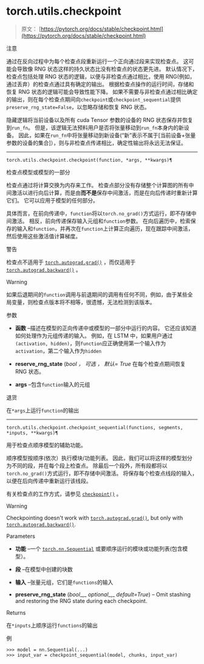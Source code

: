 # torch.utils.checkpoint

> 原文： [https://pytorch.org/docs/stable/checkpoint.html](https://pytorch.org/docs/stable/checkpoint.html)

注意

通过在反向过程中为每个检查点段重新运行一个正向通过段来实现检查点。 这可能会导致像 RNG 状态这样的持久状态比没有检查点的状态更先进。 默认情况下，检查点包括处理 RNG 状态的逻辑，以便与非检查点通过相比，使用 RNG(例如，通过丢弃）的检查点通过具有确定的输出。 根据检查点操作的运行时间，存储和恢复 RNG 状态的逻辑可能会导致性能下降。 如果不需要与非检查点通过相比确定的输出，则在每个检查点期间向`checkpoint`或`checkpoint_sequential`提供`preserve_rng_state=False`，以忽略存储和恢复 RNG 状态。

隐藏逻辑将当前设备以及所有 cuda Tensor 参数的设备的 RNG 状态保存并恢复到`run_fn`。 但是，该逻辑无法预料用户是否将张量移动到`run_fn`本身内的新设备。 因此，如果在`run_fn`中将张量移动到新设备(“新”表示不属于[当前设备+张量参数的设备的集合]），则与非检查点传递相比，确定性输出将永远无法保证。

* * *

```
torch.utils.checkpoint.checkpoint(function, *args, **kwargs)¶
```

检查点模型或模型的一部分

检查点通过将计算交换为内存来工作。 检查点部分没有存储整个计算图的所有中间激活以进行向后计算，而是由**而不是**保存中间激活，而是在向后传递时重新计算它们。 它可以应用于模型的任何部分。

具体而言，在前向传递中，`function`将以`torch.no_grad()`方式运行，即不存储中间激活。 相反，前向传递保存输入元组和`function`参数。 在向后遍历中，检索保存的输入和`function`，并再次在`function`上计算正向遍历，现在跟踪中间激活，然后使用这些激活值计算梯度。

警告

检查点不适用于 [`torch.autograd.grad()`](autograd.html#torch.autograd.grad "torch.autograd.grad") ，而仅适用于 [`torch.autograd.backward()`](autograd.html#torch.autograd.backward "torch.autograd.backward") 。

Warning

如果后退期间的`function`调用与前退期间的调用有任何不同，例如，由于某些全局变量，则检查点版本将不相等，很遗憾，无法检测到该版本。

参数

*   **函数** –描述在模型的正向传递中或模型的一部分中运行的内容。 它还应该知道如何处理作为元组传递的输入。 例如，在 LSTM 中，如果用户通过`(activation, hidden)`，则`function`应正确使用第一个输入作为`activation`，第二个输入作为`hidden`

*   **reserve_rng_state**  (_bool_ _，_ _可选_ _，_ _默认= True_ 在每个检查点期间恢复 RNG 状态。

*   **args** –包含`function`输入的元组

退货

在`*args`上运行`function`的输出

* * *

```
torch.utils.checkpoint.checkpoint_sequential(functions, segments, *inputs, **kwargs)¶
```

用于检查点顺序模型的辅助功能。

顺序模型按顺序(依次）执行模块/功能列表。 因此，我们可以将这样的模型划分为不同的段，并在每个段上检查点。 除最后一个段外，所有段都将以`torch.no_grad()`方式运行，即不存储中间激活。 将保存每个检查点线段的输入，以便在后向传递中重新运行该线段。

有关检查点的工作方式，请参见 [`checkpoint()`](#torch.utils.checkpoint.checkpoint "torch.utils.checkpoint.checkpoint") 。

Warning

Checkpointing doesn't work with [`torch.autograd.grad()`](autograd.html#torch.autograd.grad "torch.autograd.grad"), but only with [`torch.autograd.backward()`](autograd.html#torch.autograd.backward "torch.autograd.backward").

Parameters

*   **功能** –一个 [`torch.nn.Sequential`](nn.html#torch.nn.Sequential "torch.nn.Sequential") 或要顺序运行的模块或功能列表(包含模型）。

*   **段** –在模型中创建的块数

*   **输入** –张量元组，它们是`functions`的输入

*   **preserve_rng_state** (_bool__,_ _optional__,_ _default=True_) – Omit stashing and restoring the RNG state during each checkpoint.

Returns

在`*inputs`上顺序运行`functions`的输出

例

```
>>> model = nn.Sequential(...)
>>> input_var = checkpoint_sequential(model, chunks, input_var)

```